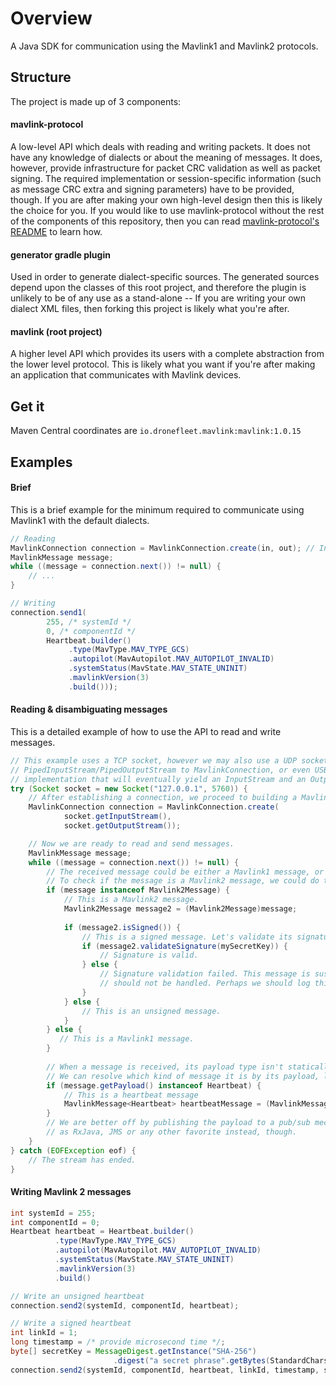 # Overview
A Java SDK for communication using the Mavlink1 and Mavlink2 protocols.

## Structure

The project is made up of 3 components:
#### mavlink-protocol
A low-level API which deals with reading and writing packets. It does not have any
knowledge of dialects or about the meaning of messages. It does, however, provide infrastructure
for packet CRC validation as well as packet signing. The required implementation or 
session-specific information (such as message CRC extra and signing parameters) have to be 
provided, though. If you are after making your own high-level design then this is likely the 
choice for you. If you would like to use mavlink-protocol without the rest of the components of 
this repository, then you can read [mavlink-protocol's README](https://github.com/dronefleet/mavlink/tree/master/mavlink-protocol)
to learn how.

#### generator gradle plugin
Used in order to generate dialect-specific sources. The generated sources depend upon the
classes of this root project, and therefore the plugin is unlikely to be of any use as a 
stand-alone -- If you are writing your own dialect XML files, then forking this project
is likely what you're after.

#### mavlink (root project)
A higher level API which provides its users with a complete abstraction from the lower level 
protocol. This is likely what you want if you're after making an application that communicates
with Mavlink devices.

## Get it

Maven Central coordinates are `io.dronefleet.mavlink:mavlink:1.0.15`

## Examples

#### Brief
This is a brief example for the minimum required to communicate using Mavlink1 with the
default dialects.

```java
// Reading
MavlinkConnection connection = MavlinkConnection.create(in, out); // InputStream, OutputStream
MavlinkMessage message;
while ((message = connection.next()) != null) {
    // ...
}

// Writing
connection.send1(
        255, /* systemId */
        0, /* componentId */
        Heartbeat.builder()
             .type(MavType.MAV_TYPE_GCS)
             .autopilot(MavAutopilot.MAV_AUTOPILOT_INVALID)
             .systemStatus(MavState.MAV_STATE_UNINIT)
             .mavlinkVersion(3)
             .build()));

```

#### Reading & disambiguating messages
This is a detailed example of how to use the API to read and write messages.
```java
// This example uses a TCP socket, however we may also use a UDP socket by injecting
// PipedInputStream/PipedOutputStream to MavlinkConnection, or even USB by using any
// implementation that will eventually yield an InputStream and an OutputStream.
try (Socket socket = new Socket("127.0.0.1", 5760)) {
    // After establishing a connection, we proceed to building a MavlinkConnection instance.
    MavlinkConnection connection = MavlinkConnection.create(
            socket.getInputStream(), 
            socket.getOutputStream());

    // Now we are ready to read and send messages.
    MavlinkMessage message;
    while ((message = connection.next()) != null) {
        // The received message could be either a Mavlink1 message, or a Mavlink2 message.
        // To check if the message is a Mavlink2 message, we could do the following:
        if (message instanceof Mavlink2Message) {
            // This is a Mavlink2 message.
            Mavlink2Message message2 = (Mavlink2Message)message;
            
            if (message2.isSigned()) {
                // This is a signed message. Let's validate its signature.
                if (message2.validateSignature(mySecretKey)) {
                    // Signature is valid.
                } else {
                    // Signature validation failed. This message is suspicious and
                    // should not be handled. Perhaps we should log this incident.
                }
            } else {
                // This is an unsigned message.
            }
        } else {
           // This is a Mavlink1 message.
        }
        
        // When a message is received, its payload type isn't statically available.
        // We can resolve which kind of message it is by its payload, like so:
        if (message.getPayload() instanceof Heartbeat) {
            // This is a heartbeat message
            MavlinkMessage<Heartbeat> heartbeatMessage = (MavlinkMessage<Heartbeat>)message;
        }
        // We are better off by publishing the payload to a pub/sub mechanism such 
        // as RxJava, JMS or any other favorite instead, though.
    }
} catch (EOFException eof) {
    // The stream has ended.
}
```

#### Writing Mavlink 2 messages
```java
int systemId = 255;
int componentId = 0;
Heartbeat heartbeat = Heartbeat.builder()
          .type(MavType.MAV_TYPE_GCS)
          .autopilot(MavAutopilot.MAV_AUTOPILOT_INVALID)
          .systemStatus(MavState.MAV_STATE_UNINIT)
          .mavlinkVersion(3)
          .build()

// Write an unsigned heartbeat
connection.send2(systemId, componentId, heartbeat);

// Write a signed heartbeat
int linkId = 1;
long timestamp = /* provide microsecond time */;
byte[] secretKey = MessageDigest.getInstance("SHA-256")
                       .digest("a secret phrase".getBytes(StandardCharsets.UTF_8))
connection.send2(systemId, componentId, heartbeat, linkId, timestamp, secretKey);
```